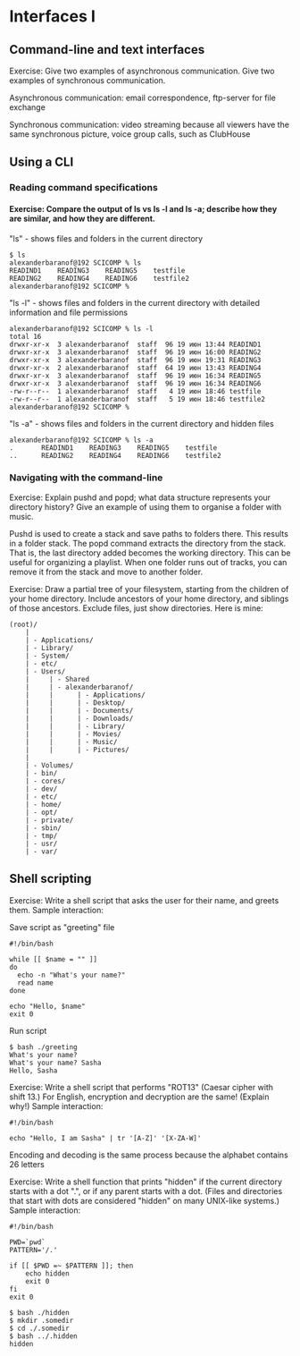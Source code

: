 # Interfaces I

## Command-line and text interfaces

Exercise: Give two examples of asynchronous communication. Give two examples of synchronous communication.

Asynchronous communication: email correspondence, ftp-server for file exchange

Synchronous communication: video streaming because all viewers have the same synchronous picture, voice group calls, such as ClubHouse

## Using a CLI

### Reading command specifications

#### Exercise: Compare the output of ls vs ls -l and ls -a; describe how they are similar, and how they are different.

"ls" - shows files and folders in the current directory

```
$ ls
alexanderbaranof@192 SCICOMP % ls
READIND1	READING3	READING5	testfile
READING2	READING4	READING6	testfile2
alexanderbaranof@192 SCICOMP % 

```

"ls -l" - shows files and folders in the current directory with detailed information and file permissions

```
alexanderbaranof@192 SCICOMP % ls -l
total 16
drwxr-xr-x  3 alexanderbaranof  staff  96 19 июн 13:44 READIND1
drwxr-xr-x  3 alexanderbaranof  staff  96 19 июн 16:00 READING2
drwxr-xr-x  3 alexanderbaranof  staff  96 19 июн 19:31 READING3
drwxr-xr-x  2 alexanderbaranof  staff  64 19 июн 13:43 READING4
drwxr-xr-x  3 alexanderbaranof  staff  96 19 июн 16:34 READING5
drwxr-xr-x  3 alexanderbaranof  staff  96 19 июн 16:34 READING6
-rw-r--r--  1 alexanderbaranof  staff   4 19 июн 18:46 testfile
-rw-r--r--  1 alexanderbaranof  staff   5 19 июн 18:46 testfile2
alexanderbaranof@192 SCICOMP % 
```

"ls -a" - shows files and folders in the current directory and hidden files

```
alexanderbaranof@192 SCICOMP % ls -a
.		READIND1	READING3	READING5	testfile
..		READING2	READING4	READING6	testfile2
```

### Navigating with the command-line

Exercise: Explain pushd and popd; what data structure represents your directory history? Give an example of using them to organise a folder with music.

Pushd is used to create a stack and save paths to folders there. This results in a folder stack. The popd command extracts the directory from the stack. That is, the last directory added becomes the working directory. This can be useful for organizing a playlist. When one folder runs out of tracks, you can remove it from the stack and move to another folder.

Exercise: Draw a partial tree of your filesystem, starting from the children of your home directory. Include ancestors of your home directory, and siblings of those ancestors. Exclude files, just show directories. Here is mine:

```
(root)/
    |
    | - Applications/
    | - Library/
    | - System/
    | - etc/
    | - Users/
    |     | - Shared
    |     | - alexanderbaranof/
    |     |      | - Applications/
    |     |      | - Desktop/
    |     |      | - Documents/
    |     |      | - Downloads/
    |     |      | - Library/
    |     |      | - Movies/
    |     |      | - Music/
    |     |      | - Pictures/
    |
    | - Volumes/
    | - bin/
    | - cores/
    | - dev/
    | - etc/
    | - home/
    | - opt/
    | - private/
    | - sbin/
    | - tmp/
    | - usr/
    | - var/
```

## Shell scripting

Exercise: Write a shell script that asks the user for their name, and greets them. Sample interaction:

Save script as "greeting" file
```
#!/bin/bash

while [[ $name = "" ]]
do
  echo -n "What's your name?"
  read name
done

echo "Hello, $name"
exit 0
```

Run script 
```
$ bash ./greeting
What's your name?
What's your name? Sasha
Hello, Sasha
```

Exercise: Write a shell script that performs "ROT13" (Caesar cipher with shift 13.) For English, encryption and decryption are the same! (Explain why!) Sample interaction:

```
#!/bin/bash

echo "Hello, I am Sasha" | tr '[A-Z]' '[X-ZA-W]'
```

Encoding and decoding is the same process because the alphabet contains 26 letters

Exercise: Write a shell function that prints "hidden" if the current directory starts with a dot ".", or if any parent starts with a dot. (Files and directories that start with dots are considered "hidden" on many UNIX-like systems.) Sample interaction:


```
#!/bin/bash

PWD=`pwd`
PATTERN='/.'

if [[ $PWD =~ $PATTERN ]]; then
	echo hidden
	exit 0
fi
exit 0
```
```
$ bash ./hidden
$ mkdir .somedir
$ cd ./.somedir
$ bash ../.hidden
hidden
```